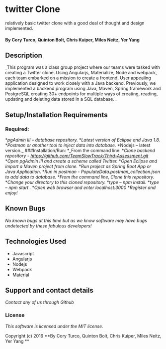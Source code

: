 # twitter Clone
relatively basic twitter clone with a good deal of thought and design implemented.

#### By Cory Turco, Quinton Bolt, Chris Kuiper, Miles Neitz, Yer Yang

## Description

_This program was a class group project where our teams were tasked with creating a Twitter clone.  Using Angularjs, Materialize, Node and webpack, each team embarked on a mission to create a frontend, User appealing application designed to work closely with a Java backend. Previously, we implemented a backend program using Java, Maven, Spring framework and PostgreSQL creating 30+ endpoints for multiple ways of creating, reading, updating and deleting data stored in a SQL database. _

## Setup/Installation Requirements
### Required:
*_pgAdmin III – database repository._
*_Latest version of Eclipse and Java 1.8._
*_Postman or another tool to inject data into database._
*Nodejs – latest version._
###Installation/Run:
*_From the command line:
*_Clone backend repository - https://github.com/TeamSlowTrack/Third-Assessment.git_
*_Open pgAdmin III and create a scheme called Twitter._
*_Open Eclipse and import a Maven project from clone._
*_Run project as Spring Boot App or Java Application._
*_Run in postman - PopulateData.postman_collection.json to add data to database._
*_From the command line, Clone this repository._
*_Change your directory to this cloned repository._
*_type – npm install._
*_type – npm start ._
*_Open web browser and enter localhost:3000_
*_Register and enjoy!_

## Known Bugs
_No known bugs at this time but as we know software may have bugs undetected by these fabulous developers!_

## Technologies Used

- Javascript
- Angularjs
- Nodejs
- Webpack
- Material

## Support and contact details
_Contact any of us through Github_

### License

*This software is licensed under the MIT license.*

Copyright (c) 2016 **By Cory Turco, Quinton Bolt, Chris Kuiper, Miles Neitz, Yer Yang **
